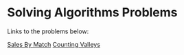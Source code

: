 # Solving Algorithms Problems

Links to the problems below:

[Sales By Match](https://www.hackerrank.com/challenges/sock-merchant/problem)
[Counting Valleys](https://www.hackerrank.com/challenges/counting-valleys/problem)
